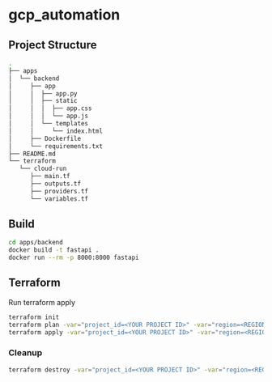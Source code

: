 # gcp_automation

## Project Structure
```bash
.
├── apps
│  └── backend
│     ├── app
│     │  ├── app.py
│     │  ├── static
│     │  │  ├── app.css
│     │  │  └── app.js
│     │  └── templates
│     │     └── index.html
│     ├── Dockerfile
│     └── requirements.txt
├── README.md
└── terraform
   └── cloud-run
      ├── main.tf
      ├── outputs.tf
      ├── providers.tf
      └── variables.tf
```

## Build
```bash
cd apps/backend
docker build -t fastapi .
docker run --rm -p 8000:8000 fastapi
```

## Terraform

Run terraform apply

```bash
terraform init
terraform plan -var="project_id=<YOUR PROJECT ID>" -var="region=<REGION>"
terraform apply -var="project_id=<YOUR PROJECT ID>" -var="region=<REGION>"
```

### Cleanup 

```bash
terraform destroy -var="project_id=<YOUR PROJECT ID>" -var="region=<REGION>"
```
